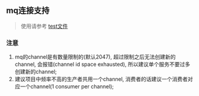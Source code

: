 ## mq连接支持

> 使用请参考 [test文件](index_test.go)

### 注意

1. mq的channel是有数量限制的(默认2047), 超过限制之后无法创建新的channel, 会报错(channel id space exhausted), 所以建议单个服务不要过多创建新的channel;
2. 建议项目中频率不高的生产者共用一个channel, 消费者的话建议一个消费者对应一个channel(1 consumer per channel);
